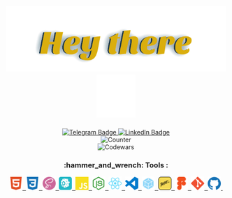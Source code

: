 <h1 align="center" style="color:#DAAE0C;">
  <a href="https://github.com/sergeiown" target="_blank">
  <img src="https://github.com/sergeiown/sergeiown/blob/main/img/heythere.svg" alt="hey there" hight="40px"/>
  </a>
  <a href="https://github.com/sergeiown" target="_blank">
  <img src="https://github.com/sergeiown/sergeiown/blob/main/img/hey.gif" alt="hey" hight="40px"/>
  </a>
</h1>

<div id="badges" align="center">
    <a href="https://t.me/sergeiown" target="_blank">
        <img src="https://img.shields.io/badge/telegram-grey?style=for-the-badge&logo=telegram&logoColor=white" alt="Telegram Badge" height="30"/>
  </a>
  <a href="https://www.linkedin.com/in/sehii-myshko/" target="_blank">
    <img src="https://img.shields.io/badge/LinkedIn-blue?style=for-the-badge&logo=linkedin&logoColor=white" alt="LinkedIn Badge" height="30"/>
      </a>
  </div>
  
<div id="counter" align="center">
<img src="https://komarev.com/ghpvc/?username=sergeiown&style=flat-square&color=blue" alt="Counter" height="25"/>
</div>

<div id="counter" align="center">
<img src="https://www.codewars.com/users/sergeiown/badges/micro" alt="Codewars" height="25"/>
</div>

<h3 align="center">
  :hammer_and_wrench: Tools :
</h3>

<div align="center">
  <a href="https://developer.mozilla.org/en-US/docs/Glossary/HTML5" target="_blank">
  <img src="https://github.com/sergeiown/sergeiown/blob/main/img/html5.svg" title="html5" alt="html5" width="30" height="30"/>&nbsp;
  </a>
  <a href="https://developer.mozilla.org/en-US/docs/Web/CSS" target="_blank">
  <img src="https://github.com/sergeiown/sergeiown/blob/main/img/css3.svg" title="css3" alt="css3" width="30" height="30"/>&nbsp;
  </a>
  <a href="https://sass-lang.com/guide" target="_blank">
  <img src="https://github.com/sergeiown/sergeiown/blob/main/img/sass.svg" title="sass" alt="sass" width="30" height="30"/>&nbsp;
  </a>
  <a href="https://prepros.io/" target="_blank">
  <img src="https://github.com/sergeiown/sergeiown/blob/main/img/prepros.svg" title="prepros" alt="prepros" width="30" height="30"/>&nbsp;
  </a>
  <a href="https://developer.mozilla.org/en-US/docs/Web/JavaScript" target="_blank">
  <img src="https://github.com/sergeiown/sergeiown/blob/main/img/javascript.svg" title="javascript" alt="javascript" width="30" height="30"/>&nbsp;
  </a>
  <a href="https://nodejs.org/en/" target="_blank">
  <img src="https://github.com/sergeiown/sergeiown/blob/main/img/node-dot-js.svg" title="nodejs" alt="nodejs" width="30" height="30"/>&nbsp;
  </a>
  <a href="https://reactjs.org/" target="_blank">
  <img src="https://github.com/sergeiown/sergeiown/blob/main/img/react.svg" title="react" alt="react" width="30" height="30"/>&nbsp;
  </a>
  <a href="https://code.visualstudio.com/" target="_blank">
  <img src="https://github.com/sergeiown/sergeiown/blob/main/img/visualstudiocode.svg" title="visualstudiocode" alt="visualstudiocode" width="30" height="30"/>&nbsp;
  </a>
  <a href="https://webpack.js.org/" target="_blank">
  <img src="https://github.com/sergeiown/sergeiown/blob/main/img/webpack.svg" title="webpack" alt="webpack" width="30" height="30"/>&nbsp;
  <a href="https://babeljs.io//" target="_blank">
  <img src="https://github.com/sergeiown/sergeiown/blob/main/img/babel.svg" title="babel" alt="babel" width="30" height="30"/>&nbsp;
  </a>
  <a href="https://www.figma.com/" target="_blank">
  <img src="https://github.com/sergeiown/sergeiown/blob/main/img/figma.svg" title="figma" alt="figma" width="30" height="30"/>&nbsp;
  </a>
  <a href="https://git-scm.com/" target="_blank">
  <img src="https://github.com/sergeiown/sergeiown/blob/main/img/git.svg" title="git" alt="git" width="30" height="30"/>&nbsp;
  </a>
  <a href="https://github.com/sergeiown" target="_blank">
  <img src="https://github.com/sergeiown/sergeiown/blob/main/img/github.svg" title="github" alt="github" width="30" height="30"/>&nbsp;
  </a>
</div>


